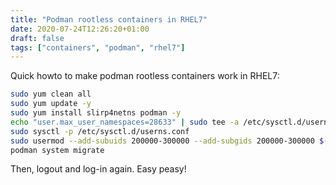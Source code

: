 ```yaml
---
title: "Podman rootless containers in RHEL7"
date: 2020-07-24T12:26:20+01:00
draft: false
tags: ["containers", "podman", "rhel7"]
---
```


Quick howto to make podman rootless containers work in RHEL7:

```bash
sudo yum clean all
sudo yum update -y
sudo yum install slirp4netns podman -y
echo "user.max_user_namespaces=28633" | sudo tee -a /etc/sysctl.d/userns.conf
sudo sysctl -p /etc/sysctl.d/userns.conf
sudo usermod --add-subuids 200000-300000 --add-subgids 200000-300000 $(whoami)
podman system migrate
```

Then, logout and log-in again. Easy peasy!
